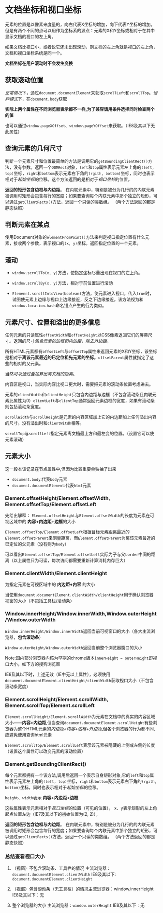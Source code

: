 # 文档坐标和视口坐标
元素的位置是以像素来度量的，向右代表X坐标的增加，向下代表Y坐标的增加。
但是有两个不同的点可以用作为坐标系的源点：元素的X和Y坐标或相对于在其中显示文档的视口的左上角。

如果文档比视口小，或者说它还未出现滚动，则文档的左上角就是视口的左上角，文档和视口坐标系统是同一个。

**文档坐标在用户滚动时不会发生变换**

## 获取滚动位置
*正常情况*下，通过`document.documentElement`来获取`scrollLeft`和`scrollTop`。*怪异模式*下，在`document.body`获取

**实际上两个属性在不同浏览器表示都不一样,为了兼容请用条件选择同时检查两个的值**

也可以通过`window.pageXOffset`、`window.pageYOffset`来获取。（IE8及其以下无此属性）

## 查询元素的几何尺寸
判断一个元素尺寸和位置最简单的方法是调用它的`getBoundingClientRect()`方法，没有参数。返回一个`DOMRect`对象，`left`和`top`属性表示元素左上角的`(left, top)`坐标，`right`和`bottom`表示元素右下角的`(rgith, bottom)`坐标，同时也表示相对于*起始坐标*的位移。这个方法返回的是相对于*视口坐标*的位置。

**返回的矩形包含边框与内边距**。
在内联元素中，特别是被分为几行的的内联元素被调用时矩形会包含每行的宽度；如果要查询每个内联元素中那个独立的矩形，可以通过`getClientRects()`方法，返回一个只读的类数组。
（两个方法返回的都是静态快照）

## 判断元素在某点
使用Document对象的`elementFromPoint()`方法来判定视口指定位置有什么元素，接收两个参数，表示视口的`(x, y)`坐标，返回指定位置的一个元素。

## 滚动
+ `window.scrollTo(x, y)`方法，使指定坐标尽量出现在视口的左上角。

+ `window.scrollBy(x, y)`方法，相对于前位置进行滚动

+ `Elemennt.scrollIntoView(boolean)`方法，使元素进入视口，传入`true`时，试图使元素上边缘与视口上边缘接近，反之下边缘接近。该方法视为和`window.location.hash`命名锚点产生的行为类似。

## 元素尺寸、位置和溢出的更多信息
任何元素的只读属性`offsetWidth`和`offsetHeight`以CSS像素返回它们的屏幕尺寸。返回的尺寸*包含元素的边框和内边距，除去外边距*。

所有HTML元素都有`offsetLeft`与`offsetTop`属性来返回元素的X和Y坐标，该坐标是相对于**离该元素最近的已定位祖先元素的坐标**。`offsetParent`属性就指定了这些的相对的父元素。

当然*可以通过叠加算出离文档的距离*。

内容区是视口，当实际内容比视口更大时，需要把元素的滚动条位置考虑进去。

元素的`clientWidth`和`clientHeight`只包含内边距与边框（不包含滚动条且内联元素此属性为0）`clientLeft`与`clientTop`通常返回元素边框的宽度，如果有滚动条则包括滚动条宽度。

`scrollWidth`与`scrollHeight`是元素的内容区域加上它的内边距加上任何溢出内容的尺寸。没有溢出时和`clientWitdh`相等。

`scrollTop`与`scrollLeft`指定元素离文档最上方和最左变的位置。（设置它可以使元素滚动）

## 元素大小
这一段本该记录在节点属性中,但因为比较重要单独抽了出来

+ `document.body`:代表`body`元素
+ `document.documentElement`:代表`html`元素

### Element.offsetHeight/Element.offsetWidth, Element.offsetTop/Element.offsetLeft
先给出解释：
`Element.offsetHeight`与`Element.offsetWidth`的长度为元素在可视区域中的  **内容+内边距+边框**的大小

`Element.offsetTop/Element.offsetLeft`根据目标元素距离最近的`Element.offsetParent`来测量距离，而`Element.offsetParent`为离该元素最近的已定位的父元素（没有则为`body`）

可以看出`Element.offsetTop/Element.offsetLeft`实际为子与父`border`中间的距离（以上属性只为可读，每次访问都需要重新计算消耗内存巨大）

### Element.clientWidth/Element.clientHeight
为指定元素在可视区域中的 **内边距+内容** 的大小

当使用`document.documentElement.clientWidth/clientHeight`用于确认浏览器视窗的大小（不包括工具栏/滚动条）

### Window.innerHeight/Window.innerWidth,Window.outerHeight/Window.outerWidth
`Window.innerHeight/Window.innerWidth`返回当前可视窗口的大小（各大主流浏览器，**包含滚动条**）

`Window.outerHeight/Window.outerWidth`返回当前整个浏览器窗口的大小

Note:国内部分浏览器内核为早期的chrome版本` innerHeight = outerHeight `即视口大小，如下方的搜狗浏览器

IE8及其以下时，上述无效（IE中无以上属性），必须使用`document.documentElement.clientHeight/clientWidth`获取视口大小（不包含滚动条宽度）

### Element.scrollHeight/Element.scrollWidth, Element.scrollTop/Element.scrollLeft
`Element.scrollHeight/Element.scrollWidth`为元素在文档中的真实的内容区域大小——**内容+内边距**,但当查询`document.documentElement.scrollHeight`有些浏览器为整个HTML元素的*内边距+内容+边框+外边距*,但各个浏览器的行为都不同,应避免使用查询html元素

`Element.scrollTop/Element.scrollLeft`表示该元素被隐藏的上侧或左侧的长度（设置这个属性可以改变元素的滚动位置）

### Element.getBoundingClientRect()
每个元素都拥有一个该方法,调用后返回一个表示自身矩形对象,它的`left`和`top`属性表示元素左上角的`(left, top)`坐标，`right`和`bottom`表示元素右下角的`(rgith, bottom)`坐标，同时也表示相对于*起始坐标*的位移。

`height`、`width`表示 **内容+内边距+边框**

这些属性表示元素相对于*视口坐标*的位置（可见的位置），
x、y表示矩形的左上角起点位置左边（IE7及其以下的初始位置为(2, 2)），

**返回的矩形包含边框与内边距**。
在内联元素中，特别是被分为几行的的内联元素被调用时矩形会包含每行的宽度；如果要查询每个内联元素中那个独立的矩形，可以通过`getClientRects()`方法，返回一个只读的类数组。
（两个方法返回的都是静态快照）

### 总结查看视口大小
1. （视窗）不包含滚动条、工具栏的情况
主流浏览器：`document.documentElement.clientWidth`
IE8及其以下: `document.documentElement.clientHeight`

2. （视窗）包含滚动条（无工具栏）的情况主流浏览器：window.innerHeight
IE8及其以下：无

3. 整个浏览器的大小
主流浏览器：`window.outerHeight`
IE8及其以下：无